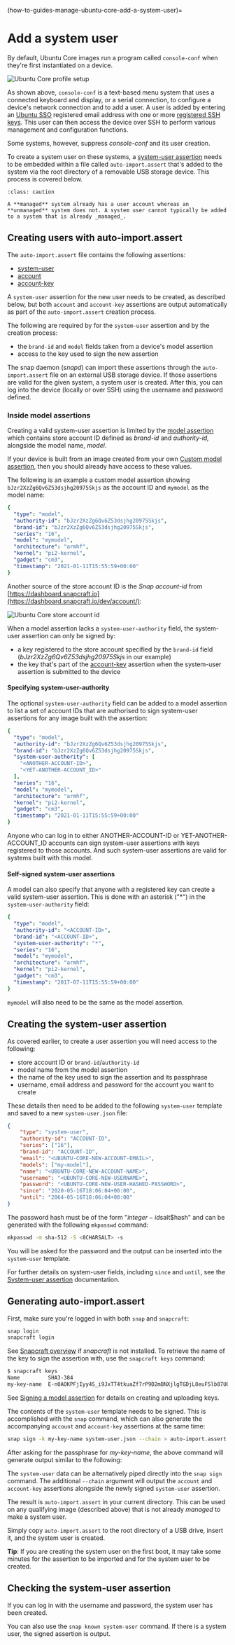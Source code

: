 (how-to-guides-manage-ubuntu-core-add-a-system-user)=
# Add a system user

By default, Ubuntu Core images run a program called `console-conf` when they're  first instantiated on a device.

![Ubuntu Core profile setup](https://assets.ubuntu.com/v1/5eb7db7c-uc-profile-setup.png) 

As shown above, `console-conf` is a text-based menu system that uses a connected keyboard and display, or a serial connection, to configure a device's network connection and to add a user.  A user is added by entering an [Ubuntu SSO](https://login.ubuntu.com/) registered email address with one or more [registered SSH keys](https://help.ubuntu.com/community/SSH/OpenSSH/Keys). This user can then access the device over SSH to perform various management and configuration functions.

Some systems, however, suppress _console-conf_ and its user creation.

To create a system user on these systems, a [system-user assertion](/reference/assertions/system-user) needs to be embedded within a file called `auto-import.assert` that's added to the system via the root directory of a removable USB storage device. This process is covered below.

```{admonition} Managed and unmanaged systems
:class: caution

A **managed** system already has a user account whereas an **unmanaged** system does not. A system user cannot typically be added to a system that is already _managed_.
```

## Creating users with auto-import.assert

The `auto-import.assert` file contains the following assertions:

- [system-user](/reference/assertions/system-user)
- [account](/reference/assertions/account)
- [account-key](/reference/assertions/account-key)

A `system-user` assertion for the new user needs to be created, as described below, but both `account` and `account-key` assertions are output automatically as part of the `auto-import.assert` creation process.

The following are required by for the `system-user` assertion and by the creation process:
- the `brand-id` and `model` fields taken from a device's model assertion
- access to the key used to sign the new assertion

The snap daemon (_snapd_) can import these assertions through the `auto-import.assert` file on an external USB storage device. If those assertions are valid for the given system, a system user is created. After this, you can log into the device (locally or over SSH) using the username and password defined.

### Inside model assertions

Creating a valid system-user assertion is limited by the [model assertion](/reference/assertions/model) which contains store account ID defined as _brand-id_ and _authority-id,_ alongside the model name, _model_.

If your device is built from an image created from your own [Custom model assertion](/how-to-guides/image-creation/add-custom-snaps), then you should already have access to these values. 

The following is an example a custom model assertion showing `bJzr2XzZg6Qv6Z53dsjhg20975Skjs` as the account ID and `mymodel` as the model name:

```yaml
{
  "type": "model",
  "authority-id": "bJzr2XzZg6Qv6Z53dsjhg20975Skjs",
  "brand-id": "bJzr2XzZg6Qv6Z53dsjhg20975Skjs",
  "series": "16",
  "model": "mymodel",
  "architecture": "armhf",
  "kernel": "pi2-kernel",
  "gadget": "cm3",
  "timestamp": "2021-01-11T15:55:59+00:00"
}
```

Another source of the store account ID is the _Snap account-id_ from [https://dashboard.snapcraft.io](https://dashboard.snapcraft.io/dev/account/):

![Ubuntu Core store account id](https://assets.ubuntu.com/v1/ee17a14e-uc-store-credentials.png)

When a model assertion lacks a `system-user-authority` field, the system-user assertion can only be signed by:
- a key registered to the store account specified by the `brand-id` field (_bJzr2XzZg6Qv6Z53dsjhg20975Skjs_  in our example)
- the key that's part of the [account-key](/reference/assertions/account-key) assertion when the system-user assertion is submitted to the device

#### Specifying system-user-authority

The optional `system-user-authority` field can be added to a model assertion to list a set of account IDs that are authorised to sign system-user assertions for any image built with the assertion:

```yaml
{
  "type": "model",
  "authority-id": "bJzr2XzZg6Qv6Z53dsjhg20975Skjs",
  "brand-id": "bJzr2XzZg6Qv6Z53dsjhg20975Skjs",
  "system-user-authority": [
    "<ANOTHER-ACCOUNT-ID>",
    "<YET-ANOTHER-ACCOUNT_ID>"
  ],
  "series": "16",
  "model": "mymodel",
  "architecture": "armhf",
  "kernel": "pi2-kernel",
  "gadget": "cm3",
  "timestamp": "2021-01-11T15:55:59+00:00"
}
```

Anyone who can log in to either ANOTHER-ACCOUNT-ID or YET-ANOTHER-ACCOUNT_ID accounts can sign system-user assertions with keys registered to those accounts. And such system-user assertions are valid for systems built with this model.

#### Self-signed system-user assertions

A model can also specify that anyone with a registered key can create a valid system-user assertion. This is done with an asterisk ("*") in the `system-user-authority` field:

```yaml
{
  "type": "model",
  "authority-id": "<ACCOUNT-ID>",
  "brand-id": "<ACCOUNT-ID>",
  "system-user-authority": "*",
  "series": "16",
  "model": "mymodel",
  "architecture": "armhf",
  "kernel": "pi2-kernel",
  "gadget": "cm3",
  "timestamp": "2017-07-11T15:55:59+00:00"
}
```

`mymodel` will also need to be the same as the model assertion.

## Creating the system-user assertion

As covered earlier, to create a user assertion you will need access to the following:

- store account ID or `brand-id`/`authority-id`
- model name from the model assertion
- the name of the key used to sign the assertion and its passphrase
- username, email address and password for the account you want to create

These details then need to be added to the following `system-user` template and saved to a new `system-user.json` file:

```json
{
    "type": "system-user",
    "authority-id": "ACCOUNT-ID",
    "series": ["16"],
    "brand-id": "ACCOUNT-ID",
    "email": "<UBUNTU-CORE-NEW-ACCOUNT-EMAIL>",
    "models": ["my-model"],
    "name": "<UBUNTU-CORE-NEW-ACCOUNT-NAME>",
    "username": "<UBUNTU-CORE-NEW-USERNAME>",
    "password": "<UBUNTU-CORE-NEW-USER-HASHED-PASSWORD>",
    "since": "2020-05-16T18:06:04+00:00",
    "until": "2064-05-16T18:06:04+00:00"
}
```

The password hash must be of the form "$integer-id$salt$hash" and can be generated with the following `mkpasswd` command:

```bash
mkpasswd -m sha-512 -S <8CHARSALT> -s
```

You will be asked for the password and the output can be inserted into the `system-user` template.

For further details on system-user fields, including `since` and `until`, see the [System-user assertion](/reference/assertions/system-user) documentation.

## Generating auto-import.assert

First, make sure you're logged in with both `snap` and `snapcraft`:

```bash
snap login
snapcraft login
```

See [Snapcraft overview](https://snapcraft.io/docs/snapcraft-overview) if _snapcraft_ is not installed. To retrieve the name of the key to sign the assertion with, use the `snapcraft keys` command:

```bash
$ snapcraft keys
Name         SHA3-384
my-key-name  E-n0AOKPFjIyy4S_i9JxTT4tkuaZf7rP9D2mBNXjlgTGDjL8euFSlb87U0NPl
```

See [Signing a model assertion](/tutorials/build-your-first-image/sign-the-model) for details on creating and uploading keys.

The contents of the `system-user` template needs to be signed. This is accomplished with the `snap` command, which can also generate the accompanying `account` and `account-key` assertions at the same time:

``` bash
snap sign -k my-key-name system-user.json --chain > auto-import.assert
```

After asking for the passphrase for _my-key-name_, the above command will generate output similar to the following:

The `system-user` data can be alternatively piped directly into the `snap sign` command. The additional `--chain` argument will output the `account` and `account-key` assertions alongside the newly signed `system-user` assertion.

The result is `auto-import.assert` in your current directory. This can be used on any qualifying image (described above) that is not already *managed* to make a system user.

Simply copy `auto-import.assert` to the root directory of a USB drive, insert it, and the system user is created.

**Tip**: If you are creating the system user on the first boot, it may take some minutes for the assertion to be imported and for the system user to be created.

## Checking the system-user assertion

If you can log in with the username and password, the system user has been created.

You can also use the `snap known system-user` command. If there is a system user, the signed assertion is output.

